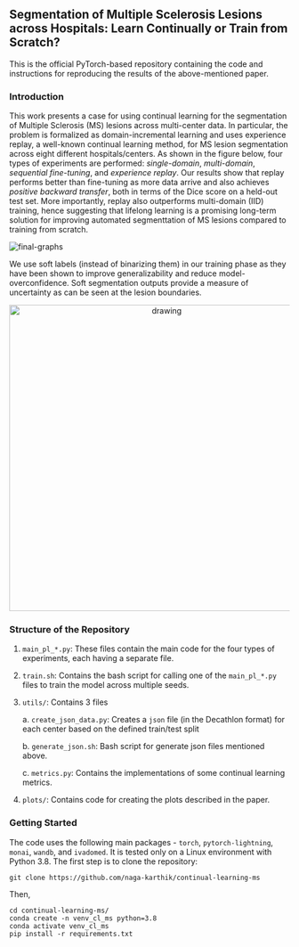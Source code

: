 ## Segmentation of Multiple Scelerosis Lesions across Hospitals: Learn Continually or Train from Scratch?

This is the official PyTorch-based repository containing the code and instructions for reproducing the results of the above-mentioned paper. 

### Introduction

This work presents a case for using continual learning for the segmentation of Multiple Sclerosis (MS) lesions across multi-center data. In particular, the problem is formalized as domain-incremental learning and uses experience replay, a well-known continual learning method, for MS lesion segmentation across eight different hospitals/centers. As shown in the figure below, four types of experiments are performed: _single-domain_, _multi-domain_, _sequential fine-tuning_, and _experience replay_. Our results show that replay performs better than fine-tuning as more data arrive and also achieves _positive backward transfer_, both in terms of the Dice score on a held-out test set. More importantly, replay also outperforms multi-domain (IID) training, hence suggesting that lifelong learning is a promising long-term solution for improving automated segmenttation of MS lesions compared to training from scratch. 

![final-graphs](https://user-images.githubusercontent.com/53445351/193100984-5b9436d7-2268-4124-b042-879802d604be.jpg)

We use soft labels (instead of binarizing them) in our training phase as they have been shown to improve generalizability and reduce model-overconfidence. Soft segmentation outputs provide a measure of uncertainty as can be seen at the lesion boundaries. 

<p align="center">
<img src="https://user-images.githubusercontent.com/53445351/193101064-686d5b26-4e3e-42ca-85a7-7f0ef4f5366f.jpg" alt="drawing" width="550"/>
</p>


### Structure of the Repository

1. `main_pl_*.py`: These files contain the main code for the four types of experiments, each having a separate file. 
2. `train.sh`: Contains the bash script for calling one of the `main_pl_*.py` files to train the model across multiple seeds.
3. `utils/`: Contains 3 files

    a. `create_json_data.py`: Creates a `json` file (in the Decathlon format) for each center based on the defined train/test split

    b. `generate_json.sh`: Bash script for generate json files mentioned above.

    c. `metrics.py`: Contains the implementations of some continual learning metrics. 
4. `plots/`: Contains code for creating the plots described in the paper. 


### Getting Started

The code uses the following main packages - `torch`, `pytorch-lightning`, `monai`, `wandb`, and `ivadomed`. It is tested only on a Linux environment with Python 3.8. The first step is to clone the repository:

```git clone https://github.com/naga-karthik/continual-learning-ms```

Then, 
```
cd continual-learning-ms/
conda create -n venv_cl_ms python=3.8
conda activate venv_cl_ms
pip install -r requirements.txt
```
